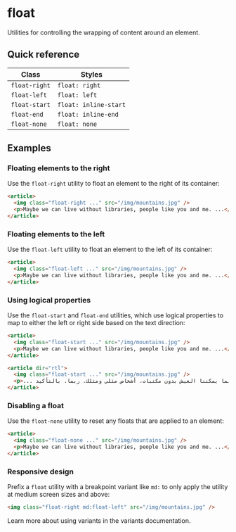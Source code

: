 # float

Utilities for controlling the wrapping of content around an element.

## Quick reference

| Class | Styles |
| --- | --- |
| `float-right` | `float: right` |
| `float-left` | `float: left` |
| `float-start` | `float: inline-start` |
| `float-end` | `float: inline-end` |
| `float-none` | `float: none` |

## Examples

### Floating elements to the right

Use the `float-right` utility to float an element to the right of its container:

```html
<article>
  <img class="float-right ..." src="/img/mountains.jpg" />
  <p>Maybe we can live without libraries, people like you and me. ...</p>
</article>
```

### Floating elements to the left

Use the `float-left` utility to float an element to the left of its container:

```html
<article>
  <img class="float-left ..." src="/img/mountains.jpg" />
  <p>Maybe we can live without libraries, people like you and me. ...</p>
</article>
```

### Using logical properties

Use the `float-start` and `float-end` utilities, which use logical properties to map to either the left or right side based on the text direction:

```html
<article>
  <img class="float-start ..." src="/img/mountains.jpg" />
  <p>Maybe we can live without libraries, people like you and me. ...</p>
</article>

<article dir="rtl">
  <img class="float-start ..." src="/img/mountains.jpg" />
  <p>... ربما يمكننا العيش بدون مكتبات، أشخاص مثلي ومثلك. ربما. بالتأكيد</p>
</article>
```

### Disabling a float

Use the `float-none` utility to reset any floats that are applied to an element:

```html
<article>
  <img class="float-none ..." src="/img/mountains.jpg" />
  <p>Maybe we can live without libraries, people like you and me. ...</p>
</article>
```

### Responsive design

Prefix a `float` utility with a breakpoint variant like `md:` to only apply the utility at medium screen sizes and above:

```html
<img class="float-right md:float-left" src="/img/mountains.jpg" />
```

Learn more about using variants in the variants documentation. 